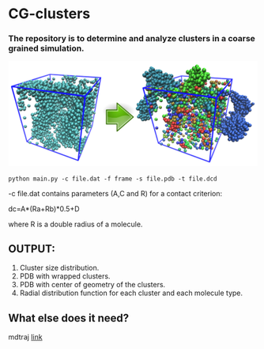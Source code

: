 # CG-clusters

### The repository is to determine and analyze clusters in a coarse grained simulation.

![alt text](https://github.com/Aksonik/cg-clusters/blob/master/scheme.png)


```
python main.py -c file.dat -f frame -s file.pdb -t file.dcd
```


-c file.dat contains parameters (A,C and R) for a contact criterion:

dc=A*(Ra+Rb)*0.5+D

where R is a double radius of a molecule.

## OUTPUT:
1. Cluster size distribution.
2. PDB with wrapped clusters.
3. PDB with center of geometry of the clusters.
4. Radial distribution function for each cluster and each molecule type.

## What else does it need?

mdtraj [link](http://mdtraj.org)
